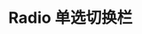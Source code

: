 # Radio 单选切换栏

<script setup>
import demo from './demo.vue'
</script>

<preview comp-name="button" demo-name="demo">
  <demo />
</preview>
